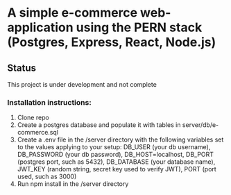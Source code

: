 # A simple e-commerce web-application using the PERN stack (Postgres, Express, React, Node.js)

## Status
This project is under development and not complete

### Installation instructions:
1. Clone repo
2. Create a postgres database and populate it with tables in server/db/e-commerce.sql
3. Create a .env file in the /server directory with the following variables set to the values applying to your setup:
DB_USER (your db username), DB_PASSWORD (your db password), DB_HOST=localhost, DB_PORT (postgres port, such as 5432), DB_DATABASE (your database name),
JWT_KEY (random string, secret key used to verify JWT), PORT (port used, such as 3000)
4. Run npm install in the /server directory
